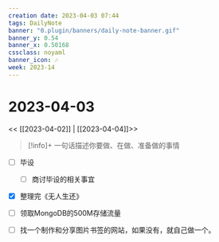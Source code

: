 ```yaml
---
creation date: 2023-04-03 07:44
tags: DailyNote
banner: "0.plugin/banners/daily-note-banner.gif"
banner_y: 0.54
banner_x: 0.50168
cssclass: noyaml
banner_icon: 🎶
week: 2023-14
---
```


# 2023-04-03

<< [[2023-04-02]] | [[2023-04-04]]>>


> [!info]+ 一句话描述你要做、在做、准备做的事情
> 



- [ ] 毕设
	- [ ] 商讨毕设的相关事宜
- [x] 整理完《无人生还》
- [ ] 领取MongoDB的500M存储流量
- [ ] 找一个制作和分享图片书签的网站，如果没有，就自己做一个。




